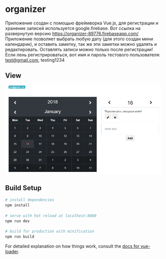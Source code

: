 # organizer

Приложение создан с помощью фреймворка Vue.js, для регистрации и хранение записей используется google.firebase. Вот ссылка на развернутую версию https://organizer-89776.firebaseapp.com/
Приложение позволяет выбрать любую дату (для этого создан мини календарик), и оставить заметку, так же эти заметки можно удалять и редактировать. Оставлять записи можно только после регистрации! Если лень регистрироваться, вот имя и пароль тестового пользователя: test@gmail.com, testing1234 

## View

![Screenshot](Organizer.png)

## Build Setup

``` bash
# install dependencies
npm install

# serve with hot reload at localhost:8080
npm run dev

# build for production with minification
npm run build
```

For detailed explanation on how things work, consult the [docs for vue-loader](http://vuejs.github.io/vue-loader).
